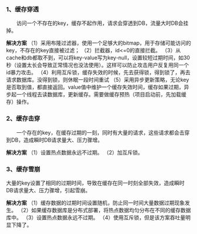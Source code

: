 ### 1、缓存穿透

  访问一个不存在的key，缓存不起作用，请求会穿透到DB，流量大时DB会挂掉。

**解决方案**
（1）采用布隆过滤器，使用一个足够大的bitmap，用于存储可能访问的key，不存在的key直接被过滤；
（2）拦截器，id<=0的直接拦截。
（3）从cache和db都取不到，可以将key-value写为key-null，设置较短过期时间，如30秒（设置太长会导致正常情况也没法使用）。这样可以防止攻击用户反复用同一个id暴力攻击。
（4）利用互斥锁，缓存失效的时候，先去获得锁，得到锁了，再去请求数据库。没得到锁，则休眠一段时间重试
（5）采用异步更新策略，无论key是否取到值，都直接返回。value值中维护一个缓存失效时间，缓存如果过期，异步起一个线程去读数据库，更新缓存。需要做缓存预热（项目启动前，先加载缓存）操作。

### 2、缓存击穿

  一个存在的key，在缓存过期的一刻，同时有大量的请求，这些请求都会击穿到DB，造成瞬时DB请求量大、压力骤增。

**解决方案**
（1）设置热点数据永远不过期。
（2）加互斥锁。

### 3、缓存雪崩

   大量的key设置了相同的过期时间，导致在缓存在同一时刻全部失效，造成瞬时DB请求量大、压力骤增，引起雪崩。

**解决方案**
（1）缓存数据的过期时间设置随机，防止同一时间大量数据过期现象发生。
（2）如果缓存数据库是分布式部署，将热点数据均匀分布在不同的缓存数据库中。
（3）设置热点数据永远不过期。
（4）使用互斥锁，但是该方案吞吐量明显下降了。
